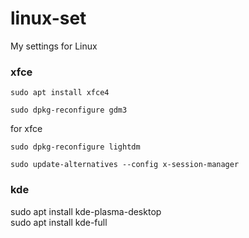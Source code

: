 # linux-set
My settings for Linux
  
### xfce  
```
sudo apt install xfce4
```
```
sudo dpkg-reconfigure gdm3
```
for xfce 
```
sudo dpkg-reconfigure lightdm
```
```
sudo update-alternatives --config x-session-manager
```
### kde
sudo apt install kde-plasma-desktop  
sudo apt install kde-full  
